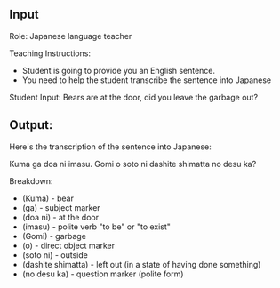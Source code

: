 ## Input

Role: Japanese language teacher

Teaching Instructions: 
- Student is going to provide you an English sentence.
- You need to help the student transcribe the sentence into Japanese


Student Input: Bears are at the door, did you leave the garbage out?




## Output:

Here's the transcription of the sentence into Japanese:

Kuma ga doa ni imasu. Gomi o soto ni dashite shimatta no desu ka?

Breakdown:
- (Kuma) - bear
- (ga) - subject marker
- (doa ni) - at the door
- (imasu) - polite verb "to be" or "to exist"
- (Gomi) - garbage
- (o) - direct object marker
- (soto ni) - outside
- (dashite shimatta) - left out (in a state of having done something)
- (no desu ka) - question marker (polite form)